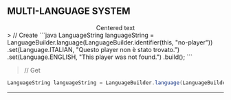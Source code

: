 ## MULTI-LANGUAGE SYSTEM
<center>Centered text</center>
> // Create
```java
LanguageString languageString = LanguageBuilder.language(LanguageBuilder.identifier(this, "no-player"))
                .set(Language.ITALIAN, "Questo player non è stato trovato.")
                .set(Language.ENGLISH, "This player was not found.")
                .build();
```

> // Get
```java
LanguageString languageString = LanguageBuilder.language(LanguageBuilder.identifier(this, "no-player"));
```

----
